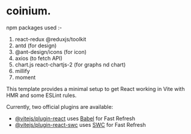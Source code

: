 # coinium.
npm packages used :-
1. react-redux @reduxjs/toolkit
2. antd (for design)
3. @ant-design/icons (for icon)
4. axios (to fetch API)
5. chart.js react-chartjs-2 (for graphs nd chart)
6. millify
7. moment


This template provides a minimal setup to get React working in Vite with HMR and some ESLint rules.

Currently, two official plugins are available:

- [@vitejs/plugin-react](https://github.com/vitejs/vite-plugin-react/blob/main/packages/plugin-react/README.md) uses [Babel](https://babeljs.io/) for Fast Refresh
- [@vitejs/plugin-react-swc](https://github.com/vitejs/vite-plugin-react-swc) uses [SWC](https://swc.rs/) for Fast Refresh
